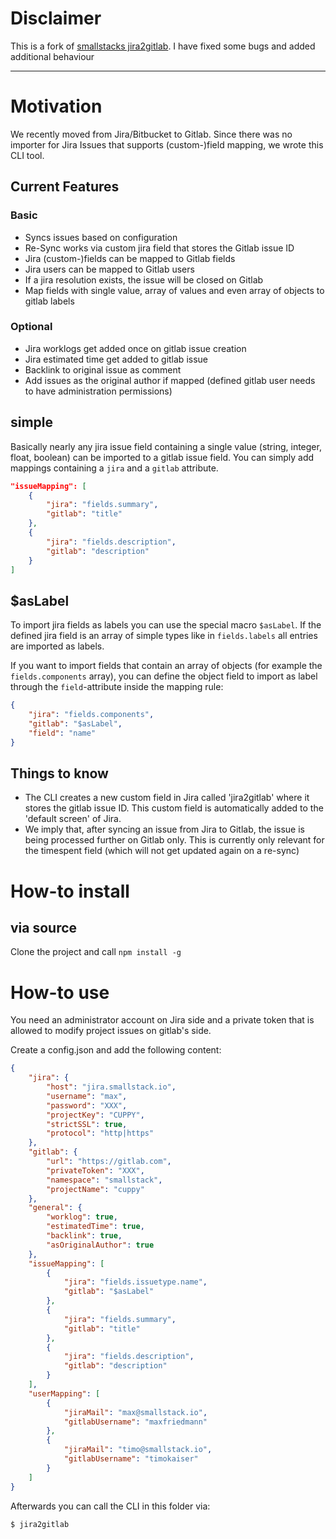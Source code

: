 # Disclaimer

This is a fork of [smallstacks jira2gitlab](https://gitlab.com/smallstack/jira2gitlab). I have fixed some bugs and added 
additional behaviour

---

# Motivation

We recently moved from Jira/Bitbucket to Gitlab. Since there was no importer for Jira Issues that supports (custom-)field 
mapping, we wrote this CLI tool.

## Current Features

### Basic

- Syncs issues based on configuration
- Re-Sync works via custom jira field that stores the Gitlab issue ID
- Jira (custom-)fields can be mapped to Gitlab fields
- Jira users can be mapped to Gitlab users
- If a jira resolution exists, the issue will be closed on Gitlab
- Map fields with single value, array of values and even array of objects to gitlab labels

### Optional

- Jira worklogs get added once on gitlab issue creation
- Jira estimated time get added to gitlab issue
- Backlink to original issue as comment
- Add issues as the original author if mapped (defined gitlab user needs to have administration permissions)

## simple

Basically nearly any jira issue field containing a single value (string, integer, float, boolean) can be imported to a 
gitlab issue field.
You can simply add mappings containing a `jira` and a `gitlab` attribute.

```json
"issueMapping": [
    {
        "jira": "fields.summary",
        "gitlab": "title"
    },
    {
        "jira": "fields.description",
        "gitlab": "description"
    }
]

```

## $asLabel

To import jira fields as labels you can use the special macro `$asLabel`. If the defined jira field is an array of 
simple types like in `fields.labels` all entries are imported as labels.

If you want to import fields that contain an array of objects (for example the `fields.components` array), you can define
the object field to import as label through the `field`-attribute inside the mapping rule:

```json
{
    "jira": "fields.components",
    "gitlab": "$asLabel",
    "field": "name"
}
```

## Things to know

- The CLI creates a new custom field in Jira called 'jira2gitlab' where it stores the gitlab issue ID. This custom field 
is automatically added to the 'default screen' of Jira.
- We imply that, after syncing an issue from Jira to Gitlab, the issue is being processed further on Gitlab only. 
This is currently only relevant for the timespent field (which will not get updated again on a re-sync)

# How-to install
 
## via source

Clone the project and call `npm install -g`

# How-to use

You need an administrator account on Jira side and a private token that is allowed to modify project issues on gitlab's side.

Create a config.json and add the following content: 

```json
{
    "jira": {
        "host": "jira.smallstack.io",
        "username": "max",
        "password": "XXX",
        "projectKey": "CUPPY",
        "strictSSL": true,
        "protocol": "http|https"
    },
    "gitlab": {
        "url": "https://gitlab.com",
        "privateToken": "XXX",
        "namespace": "smallstack",
        "projectName": "cuppy"
    },
    "general": {
        "worklog": true,
        "estimatedTime": true,
        "backlink": true,
        "asOriginalAuthor": true
    },
    "issueMapping": [
        {
            "jira": "fields.issuetype.name",
            "gitlab": "$asLabel"
        },
        {
            "jira": "fields.summary",
            "gitlab": "title"
        },
        {
            "jira": "fields.description",
            "gitlab": "description"
        }
    ],
    "userMapping": [
        {
            "jiraMail": "max@smallstack.io",
            "gitlabUsername": "maxfriedmann"
        },
        {
            "jiraMail": "timo@smallstack.io",
            "gitlabUsername": "timokaiser"
        }
    ]
}
```

Afterwards you can call the CLI in this folder via:

```bash
$ jira2gitlab
```
